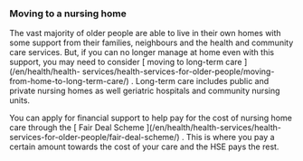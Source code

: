 ###  Moving to a nursing home

The vast majority of older people are able to live in their own homes with
some support from their families, neighbours and the health and community care
services. But, if you can no longer manage at home even with this support, you
may need to consider [ moving to long-term care ](/en/health/health-
services/health-services-for-older-people/moving-from-home-to-long-term-care/)
. Long-term care includes public and private nursing homes as well geriatric
hospitals and community nursing units.

You can apply for financial support to help pay for the cost of nursing home
care through the [ Fair Deal Scheme ](/en/health/health-services/health-
services-for-older-people/fair-deal-scheme/) . This is where you pay a certain
amount towards the cost of your care and the HSE pays the rest.
